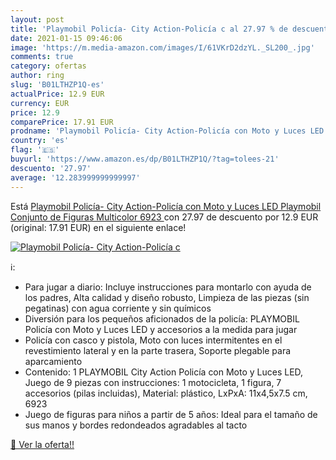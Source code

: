```yaml
---
layout: post
title: 'Playmobil Policía- City Action-Policía c al 27.97 % de descuento'
date: 2021-01-15 09:46:06
image: 'https://m.media-amazon.com/images/I/61VKrD2dzYL._SL200_.jpg'
comments: true
category: ofertas
author: ring
slug: 'B01LTHZP1Q-es'
actualPrice: 12.9 EUR
currency: EUR
price: 12.9
comparePrice: 17.91 EUR
prodname: 'Playmobil Policía- City Action-Policía con Moto y Luces LED Playmobil Conjunto de Figuras  Multicolor  6923 '
country: 'es'
flag: '🇪🇸'
buyurl: 'https://www.amazon.es/dp/B01LTHZP1Q/?tag=tolees-21'
descuento: '27.97'
average: '12.283999999999997'
---
```


Está [Playmobil Policía- City Action-Policía con Moto y Luces LED Playmobil Conjunto de Figuras  Multicolor  6923 ](https://www.amazon.es/dp/B01LTHZP1Q/?tag=tolees-21) con 27.97 de descuento por 12.9 EUR (original: 17.91 EUR) en el siguiente enlace!

[![Playmobil Policía- City Action-Policía c](https://m.media-amazon.com/images/I/61VKrD2dzYL._SL200_.jpg)](https://www.amazon.es/dp/B01LTHZP1Q/?tag=tolees-21)

ℹ️:

- Para jugar a diario: Incluye instrucciones para montarlo con ayuda de los padres, Alta calidad y diseño robusto, Limpieza de las piezas (sin pegatinas) con agua corriente y sin químicos
- Diversión para los pequeños aficionados de la policía: PLAYMOBIL Policía con Moto y Luces LED y accesorios a la medida para jugar
- Policía con casco y pistola, Moto con luces intermitentes en el revestimiento lateral y en la parte trasera, Soporte plegable para aparcamiento
- Contenido: 1 PLAYMOBIL City Action Policía con Moto y Luces LED, Juego de 9 piezas con instrucciones: 1 motocicleta, 1 figura, 7 accesorios (pilas incluidas), Material: plástico, LxPxA: 11x4,5x7.5 cm, 6923
- Juego de figuras para niños a partir de 5 años: Ideal para el tamaño de sus manos y bordes redondeados agradables al tacto

[🛒 Ver la oferta!!](https://www.amazon.es/dp/B01LTHZP1Q/?tag=tolees-21)
